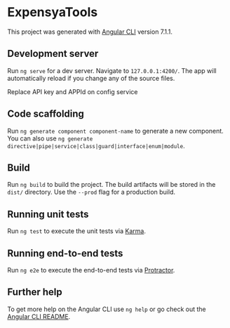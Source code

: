 # ExpensyaTools

This project was generated with [Angular CLI](https://github.com/angular/angular-cli) version 7.1.1.

## Development server

Run `ng serve` for a dev server. Navigate to `127.0.0.1:4200/`. The app will automatically reload if you change any of the source files.

Replace API key and APPId on config service

## Code scaffolding

Run `ng generate component component-name` to generate a new component. You can also use `ng generate directive|pipe|service|class|guard|interface|enum|module`.

## Build

Run `ng build` to build the project. The build artifacts will be stored in the `dist/` directory. Use the `--prod` flag for a production build.

## Running unit tests

Run `ng test` to execute the unit tests via [Karma](https://karma-runner.github.io).

## Running end-to-end tests

Run `ng e2e` to execute the end-to-end tests via [Protractor](http://www.protractortest.org/).

## Further help

To get more help on the Angular CLI use `ng help` or go check out the [Angular CLI README](https://github.com/angular/angular-cli/blob/master/README.md).
